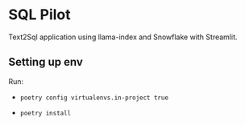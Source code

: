 # SQL Pilot
Text2Sql application using llama-index and Snowflake with Streamlit.

## Setting up env

Run:

* ```poetry config virtualenvs.in-project true```

* ```poetry install```